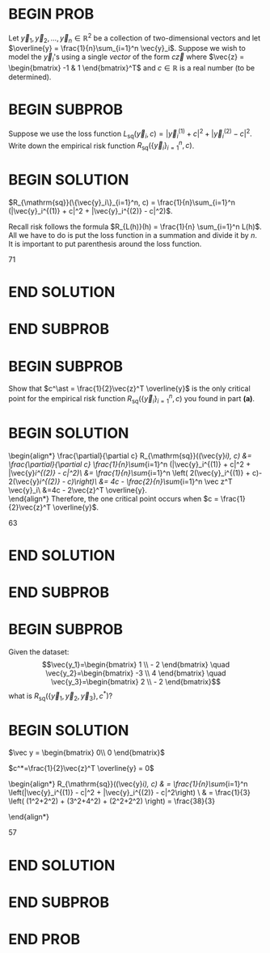 # BEGIN PROB

Let $\vec{y}_1, \vec{y}_2, \dotsc, \vec{y}_n \in\mathbb{R}^2$ be a collection of two-dimensional vectors and let $\overline{y} = \frac{1}{n}\sum_{i=1}^n \vec{y}_i$. Suppose we wish to model the $\vec{y}_i$'s using a single *vector* of the form $c\vec{z}$ where $\vec{z} = \begin{bmatrix} -1 & 1 \end{bmatrix}^T$ and $c\in\mathbb{R}$ is a real number (to be determined).

# BEGIN SUBPROB

Suppose we use the loss function $L_{\mathrm{sq}}(\vec{y}_i, c) = |\vec{y}_i^{(1)} + c|^2 + |\vec{y}_i^{(2)} - c|^2$. Write down the empirical risk function $R_{\mathrm{sq}}(\{\vec{y}_i\}_{i=1}^n, c)$.

# BEGIN SOLUTION

$R_{\mathrm{sq}}(\{\vec{y}_i\}_{i=1}^n, c) = \frac{1}{n}\sum_{i=1}^n (|\vec{y}_i^{(1)} + c|^2 + |\vec{y}_i^{(2)} - c|^2)$.

Recall risk follows the formula $R_{L(h)}(h) = \frac{1}{n} \sum_{i=1}^n L(h)$. All we have to do is put the loss function in a summation and divide it by $n$. It is important to put parenthesis around the loss function.

<average>71</average>

# END SOLUTION

# END SUBPROB


# BEGIN SUBPROB

Show that $c^\ast = \frac{1}{2}\vec{z}^T \overline{y}$ is the only critical point for the empirical risk function $R_{\mathrm{sq}}(\{\vec{y}_i\}_{i=1}^n, c)$ you found in part **(a)**.


# BEGIN SOLUTION

\begin{align*}
\frac{\partial}{\partial c} R_{\mathrm{sq}}((\vec{y}_i), c) &= \frac{\partial}{\partial c} \frac{1}{n}\sum_{i=1}^n (|\vec{y}_i^{(1)} + c|^2 + |\vec{y}_i^{(2)} - c|^2)\\
&= \frac{1}{n}\sum_{i=1}^n \left( 2(\vec{y}_i^{(1)} + c)- 2(\vec{y}_i^{(2)} - c)\right)\\
&= 4c - \frac{2}{n}\sum_{i=1}^n \vec z^T \vec{y}_i\\
&=4c - 2\vec{z}^T \overline{y}.          
\end{align*}
Therefore, the one critical point occurs when $c = \frac{1}{2}\vec{z}^T \overline{y}$.

<average>63</average>

# END SOLUTION

# END SUBPROB

# BEGIN SUBPROB

Given the dataset: $$\vec{y_1}=\begin{bmatrix}
                    1 \\ - 2
                \end{bmatrix}
                \quad
                \vec{y_2}=\begin{bmatrix}
                    -3 \\ 4
                \end{bmatrix}
                \quad
                \vec{y_3}=\begin{bmatrix}
                    2 \\ - 2
                \end{bmatrix}$$ what is
$R_{\mathrm{sq}}(\{\vec{y}_1, \vec{y}_2, \vec{y}_3\}, c^\ast)$?

# BEGIN SOLUTION

$\vec y = \begin{bmatrix}
0\\
0
\end{bmatrix}$

$c^*=\frac{1}{2}\vec{z}^T \overline{y} = 0$

\begin{align*}
             R_{\mathrm{sq}}((\vec{y}_i), c)  & = \frac{1}{n}\sum_{i=1}^n \left(|\vec{y}_i^{(1)} - c|^2 + |\vec{y}_i^{(2)} - c|^2\right) \\ 
             & = \frac{1}{3} \left( (1^2+2^2) + (3^2+4^2) + (2^2+2^2) \right) = \frac{38}{3}
         
\end{align*}

<average>57</average>

# END SOLUTION

# END SUBPROB

# END PROB